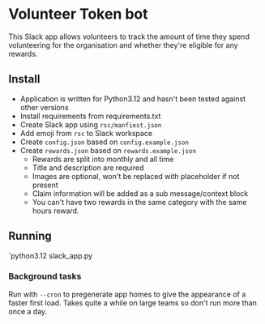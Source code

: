 # Volunteer Token bot

This Slack app allows volunteers to track the amount of time they spend volunteering for the organisation and whether they're eligible for any rewards.

## Install

* Application is written for Python3.12 and hasn't been tested against other versions
* Install requirements from requirements.txt
* Create Slack app using `rsc/manfiest.json`
* Add emoji from `rsc` to Slack workspace
* Create `config.json` based on `config.example.json`
* Create `rewards.json` based on `rewards.example.json`
  * Rewards are split into monthly and all time
  * Title and description are required
  * Images are optional, won't be replaced with placeholder if not present
  * Claim information will be added as a sub message/context block
  * You can't have two rewards in the same category with the same hours reward.

## Running

`python3.12 slack_app.py

### Background tasks

Run with `--cron` to pregenerate app homes to give the appearance of a faster first load. Takes quite a while on large teams so don't run more than once a day.